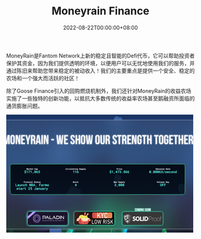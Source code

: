 ﻿---
title: "Moneyrain Finance"
description: "MoneyRain，Fantom网络上的新稳定且智能的Defi代币"
date: 2022-08-22T00:00:00+08:00
lastmod: 2022-08-22T00:00:00+08:00
draft: false
authors: ["seven"]
featuredImage: "moneyrain-finance.png"
tags: ["DeFi","Moneyrain Finance"]
categories: ["nfts"]
nfts: ["DeFi"]
blockchain: "Fantom"
website: "https://defimoneyrain.com/"
twitter: "https://twitter.com/defi_waterfall"
discord: "https://discord.com/invite/NaKbbVPCxF"
telegram: "https://t.me/moneyrain_defi"
github: ""
youtube: ""
twitch: ""
facebook: ""
instagram: ""
reddit: ""
medium: ""
steam: ""
gitbook: ""
googleplay: ""
appstore: ""
status: "Live"
weight: 
lightgallery: true
toc: true
pinned: false
recommend: false
recommend1: false
---
MoneyRain是Fantom Network上新的稳定且智能的Defi代币，它可以帮助投资者保护其资金，因为我们提供透明的环境，以便用户可以无忧地使用我们的服务，并通过陈旧来帮助您带来稳定的被动收入！我们的主要重点是提供一个安全、稳定的农场和一个强大而活跃的社区！

除了Goose Finance引入的回购燃烧机制外，我们还针对MoneyRain的收益农场实施了一些独特的创新功能，以抵抗大多数传统的收益率农场甚至鹅融资所面临的通货膨胀问题。

![1](1661154038417.jpg)